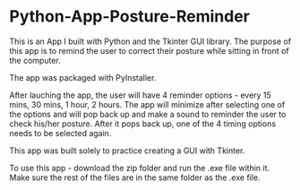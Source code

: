 # Python-App-Posture-Reminder

This is an App I built with Python and the Tkinter GUI library. The purpose of this app is to remind the user to correct their posture while sitting in front of the computer. 

The app was packaged with PyInstaller.

After lauching the app, the user will have 4 reminder options - every 15 mins, 30 mins, 1 hour, 2 hours. The app will minimize after selecting one of the options and will pop back up and make a sound to reminder the user to check his/her posture. After it pops back up, one of the 4 timing options needs to be selected again. 

This app was built solely to practice creating a GUI with Tkinter. 

To use this app - download the zip folder and run the .exe file within it. Make sure the rest of the files are in the same folder as the .exe file. 


